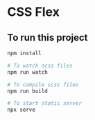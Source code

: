 # CSS Flex

## To run this project

```bash
npm install

# To watch scss files
npm run watch

# To compile scss files
npm run build

# To start static server
npx serve
```